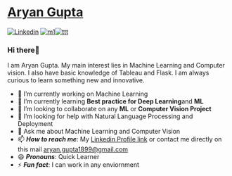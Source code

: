 # [Aryan Gupta](https://github.com/aryanGupta-pro)

[![Linkedin](https://user-images.githubusercontent.com/70915083/93156727-567be700-f726-11ea-8721-146e900c0c42.png)](https://www.linkedin.com/in/aryan-gupta-b61556159/)  [![m1](https://user-images.githubusercontent.com/70915083/93156790-7ad7c380-f726-11ea-9499-61584d92b840.png)](https://mail.google.com/mail/u/0/?tab=rm1#inbox)[![ttt](https://user-images.githubusercontent.com/70915083/93156849-9a6eec00-f726-11ea-975a-14884d9b04ca.png)](https://twitter.com/Twitter?ref_src=twsrc%5Egoogle%7Ctwcamp%5Eserp%7Ctwgr%5Eauthor)
### Hi there:wave:
 I am Aryan Gupta. My main interest lies in Machine Learning and Computer vision. I also have basic knowledge of Tableau and Flask. I am always curious to learn something new and innovative.

- 🔭 I’m currently working on Machine Learning
- 🌱 I’m currently learning **Best practice for Deep Learning**and **ML**
- 👯 I’m looking to collaborate on any **ML** or **Computer Vision Project** 
- 🤔 I’m looking for help with Natural Language Processing and Deployment
- 💬 Ask me about Machine Learning and Computer Vision
- 📫 ***How to reach me***: My [Linkedin Profile link](https://www.linkedin.com/in/aryan-gupta-b61556159/) or contact me directly on this mail [aryan.gupta1899@gmail.com](https://mail.google.com/mail/u/0/?tab=rm1#inbox)
- 😄 ***Pronouns***: Quick Learner
- ⚡ ***Fun fact***: I can work in any enviornment
